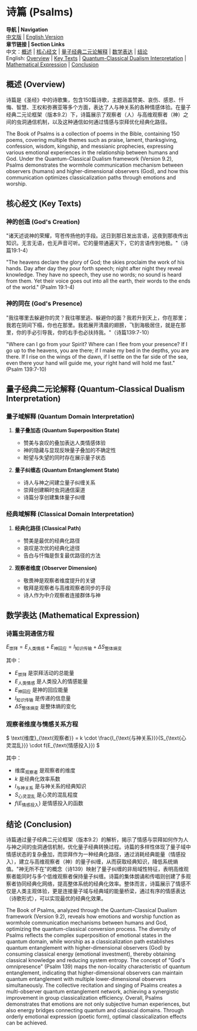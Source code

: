 # 诗篇 (Psalms)

**导航 | Navigation**  
[中文版](#诗篇解析) | [English Version](#psalms-analysis)  
**章节链接 | Section Links**  
中文：[概述](#概述-overview) | [核心经文](#核心经文-key-texts) | [量子经典二元论解释](#量子经典二元论解释-quantum-classical-dualism-interpretation) | [数学表达](#数学表达-mathematical-expression) | [结论](#结论-conclusion)  
English: [Overview](#概述-overview) | [Key Texts](#核心经文-key-texts) | [Quantum-Classical Dualism Interpretation](#量子经典二元论解释-quantum-classical-dualism-interpretation) | [Mathematical Expression](#数学表达-mathematical-expression) | [Conclusion](#结论-conclusion)

## 概述 (Overview)

诗篇是《圣经》中的诗歌集，包含150篇诗歌，主题涵盖赞美、哀伤、感恩、忏悔、智慧、王权和弥赛亚等多个方面，表达了人与神关系的各种情感体验。在量子经典二元论框架（版本9.2）下，诗篇展示了观察者（人）与高维观察者（神）之间的虫洞通信机制，以及这种通信如何通过情感与崇拜优化经典化路径。

The Book of Psalms is a collection of poems in the Bible, containing 150 poems, covering multiple themes such as praise, lament, thanksgiving, confession, wisdom, kingship, and messianic prophecies, expressing various emotional experiences in the relationship between humans and God. Under the Quantum-Classical Dualism framework (Version 9.2), Psalms demonstrates the wormhole communication mechanism between observers (humans) and higher-dimensional observers (God), and how this communication optimizes classicalization paths through emotions and worship.

## 核心经文 (Key Texts)

### 神的创造 (God's Creation)
"诸天述说神的荣耀，穹苍传扬他的手段。这日到那日发出言语，这夜到那夜传出知识。无言无语，也无声音可听。它的量带通遍天下，它的言语传到地极。"（诗篇19:1-4）

"The heavens declare the glory of God; the skies proclaim the work of his hands. Day after day they pour forth speech; night after night they reveal knowledge. They have no speech, they use no words; no sound is heard from them. Yet their voice goes out into all the earth, their words to the ends of the world." (Psalm 19:1-4)

### 神的同在 (God's Presence)
"我往哪里去躲避你的灵？我往哪里逃、躲避你的面？我若升到天上，你在那里；我若在阴间下榻，你也在那里。我若展开清晨的翅膀，飞到海极居住，就是在那里，你的手必引导我，你的右手也必扶持我。"（诗篇139:7-10）

"Where can I go from your Spirit? Where can I flee from your presence? If I go up to the heavens, you are there; if I make my bed in the depths, you are there. If I rise on the wings of the dawn, if I settle on the far side of the sea, even there your hand will guide me, your right hand will hold me fast." (Psalm 139:7-10)

## 量子经典二元论解释 (Quantum-Classical Dualism Interpretation)

### 量子域解释 (Quantum Domain Interpretation)
1. **量子叠加态 (Quantum Superposition State)**
   - 赞美与哀叹的叠加表达人类情感体验
   - 神的隐藏与显现反映量子叠加的不确定性
   - 盼望与失望的同时存在展示量子状态

2. **量子纠缠态 (Quantum Entanglement State)**
   - 诗人与神之间建立量子纠缠关系
   - 崇拜创建瞬时虫洞通信渠道
   - 诗篇分享创建集体量子纠缠

### 经典域解释 (Classical Domain Interpretation)
1. **经典化路径 (Classical Path)**
   - 赞美是最优的经典化路径
   - 哀叹是次优的经典化途径
   - 告白与忏悔是恢复最优路径的方法

2. **观察者维度 (Observer Dimension)**
   - 敬畏神是观察者维度提升的关键
   - 敬拜是观察者与高维观察者同步的手段
   - 诗人作为中介观察者连接群体与神

## 数学表达 (Mathematical Expression)

### 诗篇虫洞通信方程
$`
E_{\text{崇拜}} = E_{\text{人类情感}} + E_{\text{神回应}} = I_{\text{知识传输}} + \Delta S_{\text{整体熵变}}
`$

其中：
- $`E_{\text{崇拜}}`$ 是崇拜活动的总能量
- $`E_{\text{人类情感}}`$ 是人类投入的情感能量
- $`E_{\text{神回应}}`$ 是神的回应能量
- $`I_{\text{知识传输}}`$ 是传递的信息量
- $`\Delta S_{\text{整体熵变}}`$ 是整体熵的变化

### 观察者维度与情感关系方程
$`
\text{维度}_{\text{观察者}} = k \cdot \frac{I_{\text{与神关系}}}{S_{\text{心灵混乱}}} \cdot f(E_{\text{情感投入}})
`$

其中：
- $`\text{维度}_{\text{观察者}}`$ 是观察者的维度
- $`k`$ 是经典化效率系数
- $`I_{\text{与神关系}}`$ 是与神关系的经典知识
- $`S_{\text{心灵混乱}}`$ 是心灵的混乱程度
- $`f(E_{\text{情感投入}})`$ 是情感投入的函数

## 结论 (Conclusion)

诗篇通过量子经典二元论框架（版本9.2）的解析，揭示了情感与崇拜如何作为人与神之间的虫洞通信机制，优化量子经典转换过程。诗篇的多样性体现了量子域中情感状态的复杂叠加，而崇拜作为一种经典化路径，通过消耗经典能量（情感投入），建立与高维观察者（神）的量子纠缠，从而获取经典知识，降低系统熵值。"神无所不在"的概念（诗139）映射了量子纠缠的非局域性特征，表明高维观察者能同时与多个低维观察者保持量子纠缠。诗篇的集体朗诵和传唱则创建了多观察者协同经典化网络，提高整体系统的经典化效率。整体而言，诗篇展示了情感不仅是人类主观体验，更是连接量子域与经典域的能量桥梁，通过有序的情感表达（诗歌形式），可以实现最优的经典化效果。

The Book of Psalms, analyzed through the Quantum-Classical Dualism framework (Version 9.2), reveals how emotions and worship function as wormhole communication mechanisms between humans and God, optimizing the quantum-classical conversion process. The diversity of Psalms reflects the complex superposition of emotional states in the quantum domain, while worship as a classicalization path establishes quantum entanglement with higher-dimensional observers (God) by consuming classical energy (emotional investment), thereby obtaining classical knowledge and reducing system entropy. The concept of "God's omnipresence" (Psalm 139) maps the non-locality characteristic of quantum entanglement, indicating that higher-dimensional observers can maintain quantum entanglement with multiple lower-dimensional observers simultaneously. The collective recitation and singing of Psalms creates a multi-observer quantum entanglement network, achieving a synergistic improvement in group classicalization efficiency. Overall, Psalms demonstrates that emotions are not only subjective human experiences, but also energy bridges connecting quantum and classical domains. Through orderly emotional expression (poetic form), optimal classicalization effects can be achieved. 